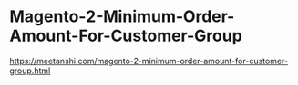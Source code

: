 # Magento-2-Minimum-Order-Amount-For-Customer-Group
https://meetanshi.com/magento-2-minimum-order-amount-for-customer-group.html
